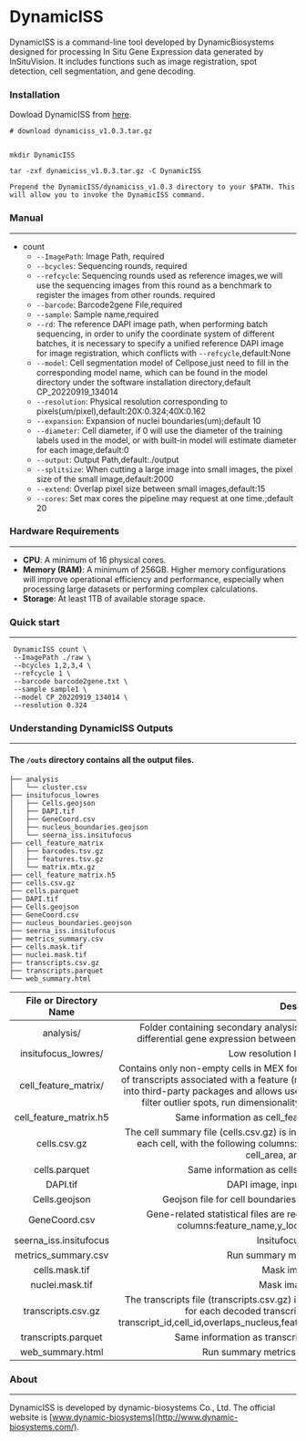 # DynamicISS
DynamicISS is a command-line tool developed by DynamicBiosystems designed for processing In Situ Gene Expression data generated by InSituVision. It includes functions such as image registration, spot detection, cell segmentation, and gene decoding.


### Installation
Dowload DynamicISS from [here](https://github.com/DynamicBiosystems/DynamicISS/releases/tag/v1.0.3).

```shell
# download dynamiciss_v1.0.3.tar.gz


mkdir DynamicISS

tar -zxf dynamiciss_v1.0.3.tar.gz -C DynamicISS

Prepend the DynamicISS/dynamiciss_v1.0.3 directory to your $PATH. This will allow you to invoke the DynamicISS command.
```
### Manual

---

- count
  - `--ImagePath`: Image Path, required
  - `--bcycles`: Sequencing rounds, required
  - `--refcycle`: Sequencing rounds used as reference images,we will use the sequencing images from this round as a benchmark to register the images from other rounds. required
  - `--barcode`: Barcode2gene File,required
  - `--sample`: Sample name,required
  - `--rd`: The reference DAPI image path, when performing batch sequencing, in order to unify the coordinate system of different batches, it is necessary to specify a unified reference DAPI image for image registration, which conflicts with `--refcycle`,default:None
  - `--model`: Cell segmentation model of Cellpose,just need to fill in the corresponding model name, which can be found in the model directory under the software installation directory,default CP_20220919_134014
  - `--resolution`: Physical resolution corresponding to pixels(um/pixel),default:20X:0.324;40X:0.162
  - `--expansion`: Expansion of nuclei boundaries(um);default 10
  - `--diameter`: Cell diameter, if 0 will use the diameter of the training labels used in the model, 
                  or with built-in model will estimate diameter for each image,default:0
  - `--output`: Output Path,default:./output
  - `--splitsize`: When cutting a large image into small images, the pixel size of the small image,default:2000
  - `--extend`: Overlap pixel size between small images,default:15
  - `--cores`: Set max cores the pipeline may request at one time.;default 20



### Hardware Requirements  
---
- **CPU**: A minimum of 16 physical cores.
- **Memory (RAM)**: A minimum of 256GB. Higher memory configurations will improve operational efficiency and performance, especially when processing large datasets or performing complex calculations.  
- **Storage**: At least 1TB of available storage space.



### Quick start
---
```shell
 DynamicISS count \
 --ImagePath ./raw \
 --bcycles 1,2,3,4 \
 --refcycle 1 \
 --barcode barcode2gene.txt \
 --sample sample1 \
 --model CP_20220919_134014 \
 --resolution 0.324 
```

### Understanding DynamicISS Outputs
---
#### The `/outs` directory contains all the output files.

```shell
├── analysis
│   └── cluster.csv
├── insitufocus_lowres
│   ├── Cells.geojson
│   ├── DAPI.tif
│   ├── GeneCoord.csv
│   ├── nucleus_boundaries.geojson
│   └── seerna_iss.insitufocus
├── cell_feature_matrix
│   ├── barcodes.tsv.gz
│   ├── features.tsv.gz
│   └── matrix.mtx.gz
├── cell_feature_matrix.h5
├── cells.csv.gz
├── cells.parquet
├── DAPI.tif
├── Cells.geojson
├── GeneCoord.csv
├── nucleus_boundaries.geojson
├── seerna_iss.insitufocus
├── metrics_summary.csv
├── cells.mask.tif
├── nuclei.mask.tif
├── transcripts.csv.gz
├── transcripts.parquet
└── web_summary.html
```
|  File or Directory Name  |  Description  |
|  :--------: |  :-----:  |
|    analysis/   |   Folder containing secondary analysis data including graph-based clustering ; differential gene expression between clusters; UMAP dimensionality reduction.   |
|    insitufocus_lowres/   |   Low resolution Insitufocus input file.   |
| cell_feature_matrix/ |  Contains only non-empty cells  in MEX format.Each element of the matrix is the number of transcripts associated with a feature (row) and a cell(column). This file can be input into third-party packages and allows users to wrangle the cell-feature matrix (e.g. to filter outlier spots, run dimensionality reduction, normalize gene expression).  |
|    cell_feature_matrix.h5   |   Same information as cell_feature_matrix/ but in HDF5 format.   |
| cells.csv.gz |  The cell summary file (cells.csv.gz) is in gzipped CSV format. It contains one row for each cell, with the following columns: x_centroid, y_centroid, transcript_counts, cell_area, and nucleus_area.  |
| cells.parquet |   Same information as cells.csv.gz but in parquet format.  |
| DAPI.tif |  DAPI image, input file for insitufocus.  |
| Cells.geojson |  Geojson file for cell boundaries and types, input file for insitufocus.  |
| GeneCoord.csv |  Gene-related statistical files are required for Insitufocus,with the following columns:feature_name,y_location,x_location,cell,GeneColor. |
| seerna_iss.insitufocus |  Insitufocus startup file.  |
| metrics_summary.csv |  Run summary metrics in CSV format.  |
| cells.mask.tif |  Mask image of cells.  |
| nuclei.mask.tif |  Mask image of nuclei.  |
| transcripts.csv.gz |   The transcripts file (transcripts.csv.gz) is in gzipped CSV format. It contains one row for each decoded transcript, with the following columns: transcript_id,cell_id,overlaps_nucleus,feature_name,x_location,y_location,z_location,qv.  |
| transcripts.parquet |  Same information as transcripts.csv.gz but in parquet format.   |
| web_summary.html |  Run summary metrics and plots in HTML format.  |
### About

---

DynamicISS is developed by dynamic-biosystems Co., Ltd. The official website is [www.dynamic-biosystems](http://www.dynamic-biosystems.com/).


